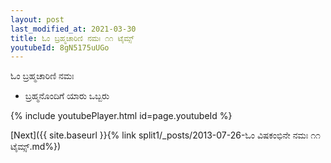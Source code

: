 ```yaml
---
layout: post
last_modified_at: 2021-03-30
title: ಓಂ ಬ್ರಹ್ಮಚಾರಿಣಿ ನಮಃ ೧೧ ಟೈಮ್ಸ್
youtubeId: 8gN5175uUGo
---
```

 
 
 ಓಂ ಬ್ರಹ್ಮಚಾರಿಣಿ ನಮಃ  
 
 - ಬ್ರಹ್ಮನೊಂದಿಗೆ ಯಾರು ಒಬ್ಬರು 
 
  
 
  
 
 
 
 
 
 


{% include youtubePlayer.html id=page.youtubeId %}
 
[Next]({{ site.baseurl }}{% link  split1/_posts/2013-07-26-ಓಂ ವಿಷಕಂಭಿನೇ ನಮಃ ೧೧ ಟೈಮ್ಸ್.md%})
 
